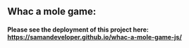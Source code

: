 ## Whac a mole game:
#### Please see the deployment of this project here: https://samandeveloper.github.io/whac-a-mole-game-js/

